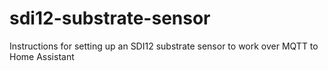# sdi12-substrate-sensor
Instructions for setting up an SDI12 substrate sensor to work over MQTT to Home Assistant
